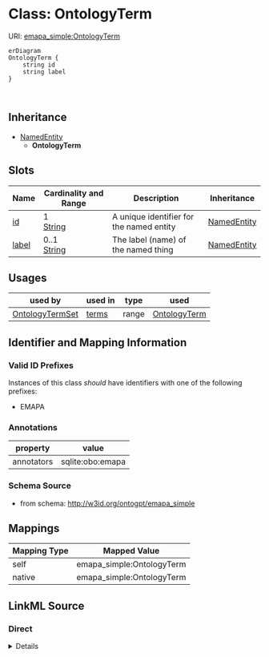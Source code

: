 

# Class: OntologyTerm



URI: [emapa_simple:OntologyTerm](http://w3id.org/ontogpt/emapa_simpleOntologyTerm)



```mermaid
erDiagram
OntologyTerm {
    string id  
    string label  
}



```




## Inheritance
* [NamedEntity](NamedEntity.md)
    * **OntologyTerm**



## Slots

| Name | Cardinality and Range | Description | Inheritance |
| ---  | --- | --- | --- |
| [id](id.md) | 1 <br/> [String](String.md) | A unique identifier for the named entity | [NamedEntity](NamedEntity.md) |
| [label](label.md) | 0..1 <br/> [String](String.md) | The label (name) of the named thing | [NamedEntity](NamedEntity.md) |





## Usages

| used by | used in | type | used |
| ---  | --- | --- | --- |
| [OntologyTermSet](OntologyTermSet.md) | [terms](terms.md) | range | [OntologyTerm](OntologyTerm.md) |






## Identifier and Mapping Information


### Valid ID Prefixes

Instances of this class *should* have identifiers with one of the following prefixes:

* EMAPA






### Annotations

| property | value |
| --- | --- |
| annotators | sqlite:obo:emapa || prompt | The name of a Mouse Developmental Anatomy Ontology term. Examples include: common carotid artery, cerebellum anterior vermis, tailgut, gastro-esophageal junction mesentery, hindlimb digit 3 phalanx |



### Schema Source


* from schema: http://w3id.org/ontogpt/emapa_simple





## Mappings

| Mapping Type | Mapped Value |
| ---  | ---  |
| self | emapa_simple:OntologyTerm |
| native | emapa_simple:OntologyTerm |





## LinkML Source

<!-- TODO: investigate https://stackoverflow.com/questions/37606292/how-to-create-tabbed-code-blocks-in-mkdocs-or-sphinx -->

### Direct

<details>
```yaml
name: OntologyTerm
id_prefixes:
- EMAPA
annotations:
  annotators:
    tag: annotators
    value: sqlite:obo:emapa
  prompt:
    tag: prompt
    value: 'The name of a Mouse Developmental Anatomy Ontology term. Examples include:
      common carotid artery, cerebellum anterior vermis, tailgut, gastro-esophageal
      junction mesentery, hindlimb digit 3 phalanx'
from_schema: http://w3id.org/ontogpt/emapa_simple
is_a: NamedEntity

```
</details>

### Induced

<details>
```yaml
name: OntologyTerm
id_prefixes:
- EMAPA
annotations:
  annotators:
    tag: annotators
    value: sqlite:obo:emapa
  prompt:
    tag: prompt
    value: 'The name of a Mouse Developmental Anatomy Ontology term. Examples include:
      common carotid artery, cerebellum anterior vermis, tailgut, gastro-esophageal
      junction mesentery, hindlimb digit 3 phalanx'
from_schema: http://w3id.org/ontogpt/emapa_simple
is_a: NamedEntity
attributes:
  id:
    name: id
    annotations:
      prompt.skip:
        tag: prompt.skip
        value: 'true'
    description: A unique identifier for the named entity
    comments:
    - this is populated during the grounding and normalization step
    from_schema: http://w3id.org/ontogpt/emapa_simple
    rank: 1000
    identifier: true
    alias: id
    owner: OntologyTerm
    domain_of:
    - NamedEntity
    - Publication
    range: string
    required: true
  label:
    name: label
    annotations:
      owl:
        tag: owl
        value: AnnotationProperty, AnnotationAssertion
    description: The label (name) of the named thing
    from_schema: http://w3id.org/ontogpt/emapa_simple
    aliases:
    - name
    rank: 1000
    slot_uri: rdfs:label
    alias: label
    owner: OntologyTerm
    domain_of:
    - NamedEntity
    range: string

```
</details>